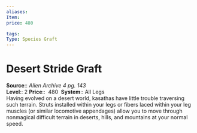 ```yaml
---
aliases: 
Item:
price: 480

tags: 
Type: Species Graft
---
```


# Desert Stride Graft

**Source**:: _Alien Archive 4 pg. 143_  
**Level**:: 2
**Price**::  480 
**System**:: All Legs  
Having evolved on a desert world, kasathas have little trouble traversing such terrain. Struts installed within your legs or fibers laced within your leg muscles (or similar locomotive appendages) allow you to move through nonmagical difficult terrain in deserts, hills, and mountains at your normal speed.
